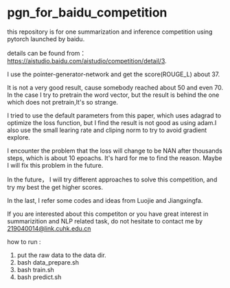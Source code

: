 # pgn_for_baidu_competition



this repository is for one summarization and inference competition using pytorch launched by baidu.

details can be found from：    https://aistudio.baidu.com/aistudio/competition/detail/3.

I use the pointer-generator-network and get the score(ROUGE_L) about 37. 


It is not a very good result, cause somebody reached about 50 and even 70. In the case I try to pretrain the word vector, but the result is behind the one which does not pretrain,It's so strange.

I tried to use the default parameters from this paper, which uses adagrad to optimize the loss function, but I find the result is not good as using adam.I also use the small learing rate and cliping norm to try to avoid gradient explore.



I encounter the problem that the loss will change to be NAN after thousands steps, which is about 10 epoachs. It's hard for me to find the reason. Maybe I will fix this problem in the future.

In the future， I will try different approaches to solve this competition, and try my best the get higher scores.

In the last, I refer some codes and ideas from Luojie and Jiangxingfa.

If you are interested about this competiton or you have great interest in summarizition and NLP related task, do not hesitate to contact me by 219040014@link.cuhk.edu.cn



how to run :
   1. put the raw data  to the data dir.
   2. bash data_prepare.sh
   3. bash train.sh
   4. bash predict.sh

